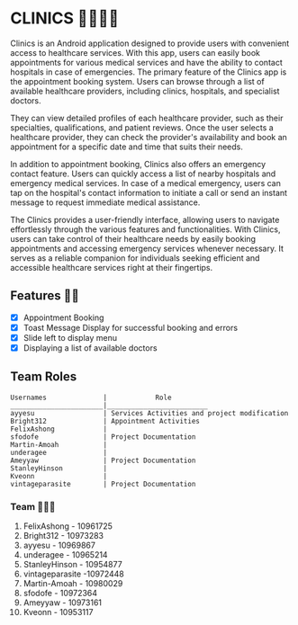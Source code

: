 # CLINICS 👨‍⚕️🧑‍⚕️
Clinics is an Android application designed to provide users with convenient access to healthcare services. 
With this app, users can easily book appointments for various medical services and have the ability to contact hospitals in case of emergencies.
The primary feature of the Clinics app is the appointment booking system. Users can browse through a
list of available healthcare providers, including clinics, hospitals, and specialist doctors.

They can view detailed profiles of each healthcare provider, such as their specialties, qualifications, and patient reviews.
Once the user selects a healthcare provider, they can check the provider's availability and book an appointment for a specific date and time that suits their needs.

In addition to appointment booking, Clinics also offers an emergency contact feature. Users can quickly access a list of nearby hospitals and emergency medical services. 
In case of a medical emergency, users can tap on the hospital's contact information to initiate a call or send an instant message to request immediate medical assistance.

The Clinics provides a user-friendly interface, allowing users to navigate effortlessly through the various features and functionalities.
With Clinics, users can take control of their healthcare needs by easily booking appointments and accessing emergency services whenever necessary.
It serves as a reliable companion for individuals seeking efficient and accessible healthcare services right at their fingertips.

## Features 🔧🔗
- [x] Appointment Booking
- [x] Toast Message Display for successful booking and errors
- [x] Slide left to display menu
- [x] Displaying a list of available doctors
      
## Team Roles
````
Usernames              |            Role
_______________________|_________________________
ayyesu                 | Services Activities and project modification
Bright312              | Appointment Activities
FelixAshong            |
sfodofe                | Project Documentation
Martin-Amoah           |
underagee              |
Ameyyaw                | Project Documentation
StanleyHinson          |
Kveonn                 |
vintageparasite        | Project Documentation
````
### Team 👨‍👧‍👦
1. FelixAshong - 10961725
2. Bright312 - 10973283
3. ayyesu - 10969867
4. underagee - 10965214
5. StanleyHinson - 10954877
6. vintageparasite -10972448
7. Martin-Amoah - 10980029
8. sfodofe - 10972364
9. Ameyyaw - 10973161
10. Kveonn - 10953117
